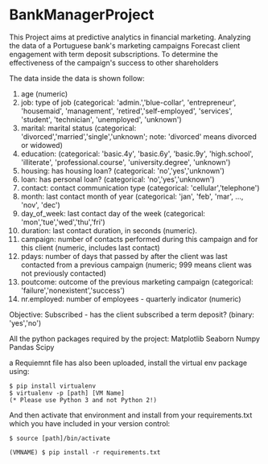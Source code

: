 # BankManagerProject
This Project aims at predictive analytics in financial marketing. Analyzing the data of a Portuguese bank's marketing campaigns
Forecast client engagement with term deposit subscriptions. To determine the effectiveness of the campaign's success to other shareholders

The data inside the data is shown follow: 
1.	age (numeric)
2.	job: type of job (categorical: 'admin.','blue-collar', 'entrepreneur', 'housemaid', 'management', 'retired','self-employed', 'services', 'student', 'technician', 'unemployed', 'unknown')
3.	marital: marital status (categorical: 'divorced','married','single','unknown'; note: 'divorced' means divorced or widowed)
4.	education: (categorical: 'basic.4y', 'basic.6y', 'basic.9y', 'high.school', 'illiterate', 'professional.course', 'university.degree', 'unknown')
5.	housing: has housing loan? (categorical: 'no','yes','unknown')
6.	loan: has personal loan? (categorical: 'no','yes','unknown')
7.	contact: contact communication type (categorical: 'cellular','telephone')
8.	month: last contact month of year (categorical: 'jan', 'feb', 'mar', ..., 'nov', 'dec')
9.	day_of_week: last contact day of the week (categorical: 'mon','tue','wed','thu','fri')
10.	duration: last contact duration, in seconds (numeric).
11.	campaign: number of contacts performed during this campaign and for this client (numeric, includes last contact)
12.	pdays: number of days that passed by after the client was last contacted from a previous campaign (numeric; 999 means client was not previously contacted)
13.	poutcome: outcome of the previous marketing campaign (categorical: 'failure','nonexistent','success')
14.	nr.employed: number of employees - quarterly indicator (numeric)

Objective: Subscribed - has the client subscribed a term deposit? (binary: 'yes','no')


All the python packages required by the project: 
      Matplotlib
      Seaborn 
      Numpy
      Pandas
      Scipy

  a Requiemnt file has also been uploaded, install the virtual env package using: 

    $ pip install virtualenv
    $ virtualenv -p [path] [VM Name]
    (* Please use Python 3 and not Python 2!)
    
  And then activate that environment and install from your requirements.txt which you have included in your version control:
    
    $ source [path]/bin/activate

    (VMNAME) $ pip install -r requirements.txt





